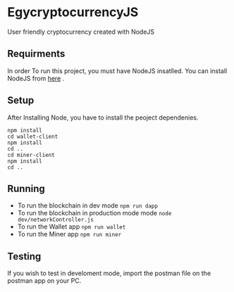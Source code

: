 # EgycryptocurrencyJS
User  friendly cryptocurrency created with NodeJS

Requirments
---------------------
In order To run this project, you must have NodeJS insatlled. You can install NodeJS from [here](https://nodejs.org/en/download/) .

Setup
---------------------
After Installing Node, you have to install the peoject dependenies.
```
npm install
cd wallet-client
npm install
cd ..
cd miner-client
npm install
cd ..
```

Running
---------------------
* To run the blockchain in dev mode ```npm run dapp```
* To run the blockchain in production mode mode ```node dev/networkController.js```
* To run the Wallet app  ```npm run wallet```
* To run the Miner app ```npm run miner```

Testing
---------------------
If you wish to test in develoment mode, import the postman file on the postman app on your PC.

